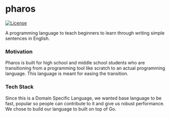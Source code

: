 # pharos
<!-- 
[![Actions Status](https://github.com/abhinavtripathy/pharos/workflows/Node%20CI/badge.svg)](https://github.com/abhinavtripathy/pharos/actions) -->
[![License](http://img.shields.io/badge/License-MIT-brightgreen.svg)](./LICENSE)

A programming language to teach beginners to learn through writing simple sentences in English.

### Motivation

Pharos is built for high school and middle school students who are transitioning from a programming tool like scratch to an actual programming language. This language is meant for easing the transition. 

### Tech Stack

Since this is a Domain Specific Language, we wanted base language to be fast, popular so people can contribute to it and give us robust performance. We chose to build our language to built on top of Go. 